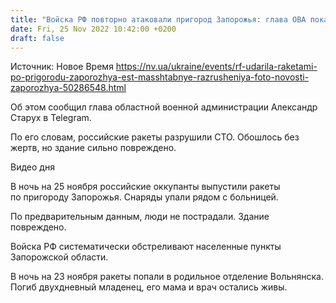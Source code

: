```yaml
---
title: "Войска РФ повторно атаковали пригород Запорожья: глава ОВА показал масштабы разрушений"
date: Fri, 25 Nov 2022 10:42:00 +0200
draft: false
---
```

Источник: Новое Время https://nv.ua/ukraine/events/rf-udarila-raketami-po-prigorodu-zaporozhya-est-masshtabnye-razrusheniya-foto-novosti-zaporozhya-50286548.html


 Об этом сообщил глава областной военной администрации Александр Старух в Telegram.

По его словам, российские ракеты разрушили СТО. Обошлось без жертв, но здание сильно повреждено.

 Видео дня   

В ночь на 25 ноября российские оккупанты выпустили ракеты по пригороду Запорожья. Снаряды упали рядом с больницей.

По предварительным данным, люди не пострадали. Здание повреждено.

Войска РФ систематически обстреливают населенные пункты Запорожской области.

В ночь на 23 ноября ракеты попали в родильное отделение Вольнянска. Погиб двухдневный младенец, его мама и врач остались живы.
